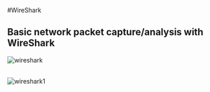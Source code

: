 #WireShark

<h2>Basic network packet capture/analysis with WireShark</h2>

![wireshark](https://github.com/user-attachments/assets/4a99508a-4aaa-4118-97dd-62b022731a9e)

<br />![wireshark1](https://github.com/user-attachments/assets/cdebaa2f-bd1f-4fef-921d-f2f6170af242)










<!--
 ```diff
- text in red
+ text in green
! text in orange
# text in gray
@@ text in purple (and bold)@@
```
--!>

